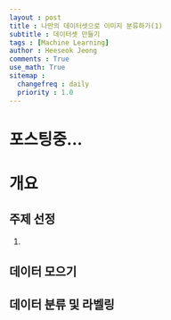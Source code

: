 ```yaml
---
layout : post
title : 나만의 데이터셋으로 이미지 분류하기(1) 
subtitle : 데이터셋 만들기
tags : [Machine Learning]
author : Heeseok Jeong
comments : True
use_math: True
sitemap :
  changefreq : daily
  priority : 1.0
---
```


# 포스팅중...

# 개요


## 주제 선정

1. 


## 데이터 모으기

## 데이터 분류 및 라벨링

## 

